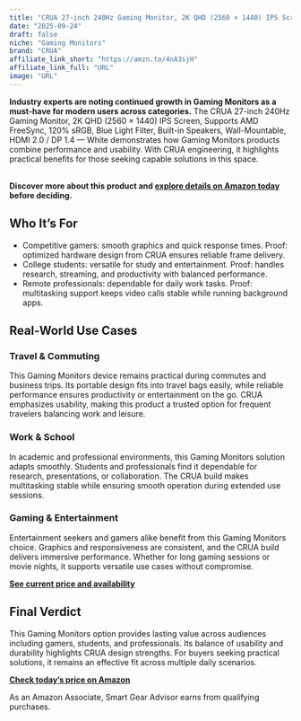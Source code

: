 ```yaml
---
title: "CRUA 27-inch 240Hz Gaming Monitor, 2K QHD (2560 × 1440) IPS Screen, Supports AMD FreeSync, 120% sRGB, Blue Light Filter, Built-in Speakers, Wall-Mountable, HDMI 2.0 / DP 1.4 — White"
date: "2025-09-24"
draft: false
niche: "Gaming Monitors"
brand: "CRUA"
affiliate_link_short: "https://amzn.to/4nA3sjH"
affiliate_link_full: "URL"
image: "URL"
---
```


<p><strong>Industry experts are noting continued growth in Gaming Monitors as a must-have for modern users across categories.</strong> The CRUA 27-inch 240Hz Gaming Monitor, 2K QHD (2560 × 1440) IPS Screen, Supports AMD FreeSync, 120% sRGB, Blue Light Filter, Built-in Speakers, Wall-Mountable, HDMI 2.0 / DP 1.4 — White demonstrates how Gaming Monitors products combine performance and usability. With CRUA engineering, it highlights practical benefits for those seeking capable solutions in this space.</p>
<br>
<strong>Discover more about this product and <a href="https://amzn.to/4nA3sjH" rel="nofollow sponsored">explore details on Amazon today</a> before deciding.</strong>
<br>

<h2>Who It’s For</h2>
<ul>
  <li>Competitive gamers: smooth graphics and quick response times. Proof: optimized hardware design from CRUA ensures reliable frame delivery.</li>
  <li>College students: versatile for study and entertainment. Proof: handles research, streaming, and productivity with balanced performance.</li>
  <li>Remote professionals: dependable for daily work tasks. Proof: multitasking support keeps video calls stable while running background apps.</li>
</ul>

<h2>Real-World Use Cases</h2>

<h3>Travel & Commuting</h3>
<p>This Gaming Monitors device remains practical during commutes and business trips. Its portable design fits into travel bags easily, while reliable performance ensures productivity or entertainment on the go. CRUA emphasizes usability, making this product a trusted option for frequent travelers balancing work and leisure.</p>

<h3>Work & School</h3>
<p>In academic and professional environments, this Gaming Monitors solution adapts smoothly. Students and professionals find it dependable for research, presentations, or collaboration. The CRUA build makes multitasking stable while ensuring smooth operation during extended use sessions.</p>

<h3>Gaming & Entertainment</h3>
<p>Entertainment seekers and gamers alike benefit from this Gaming Monitors choice. Graphics and responsiveness are consistent, and the CRUA build delivers immersive performance. Whether for long gaming sessions or movie nights, it supports versatile use cases without compromise.</p>

<p><strong><a href="https://amzn.to/4nA3sjH" rel="nofollow sponsored">See current price and availability</a></strong></p>

<h2>Final Verdict</h2>
<p>This Gaming Monitors option provides lasting value across audiences including gamers, students, and professionals. Its balance of usability and durability highlights CRUA design strengths. For buyers seeking practical solutions, it remains an effective fit across multiple daily scenarios.</p>

<p><strong><a href="https://amzn.to/4nA3sjH" rel="nofollow sponsored">Check today’s price on Amazon</a></strong></p>

<p>As an Amazon Associate, Smart Gear Advisor earns from qualifying purchases.</p>

